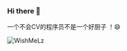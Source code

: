 ### Hi there 👋

 一个不会CV的程序员不是一个好厨子 ！😄
 
![WishMeLz](https://github-readme-stats.vercel.app/api?username=WishMeLz&show_icons=true&icon_color=f20c00&text_color=666&bg_color=ffffff&hide_title=false&title_color=ff3300)
<!--
**WishMelz/WishMelz** is a ✨ _special_ ✨ repository because its `README.md` (this file) appears on your GitHub profile.

Here are some ideas to get you started:

- 🔭 I’m currently working on ...
- 🌱 I’m currently learning ...
- 👯 I’m looking to collaborate on ...
- 🤔 I’m looking for help with ...
- 💬 Ask me about ...
- 📫 How to reach me: ...
- 😄 Pronouns: ...
- ⚡ Fun fact: ...
-->
